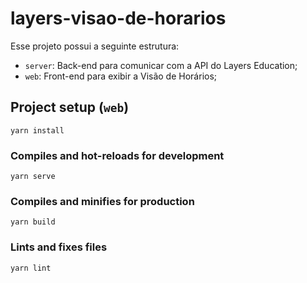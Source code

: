 # layers-visao-de-horarios

Esse projeto possui a seguinte estrutura:
- `server`: Back-end para comunicar com a API do Layers Education;
- `web`: Front-end para exibir a Visão de Horários;


## Project setup (`web`)
```
yarn install
```

### Compiles and hot-reloads for development
```
yarn serve
```

### Compiles and minifies for production
```
yarn build
```

### Lints and fixes files
```
yarn lint
```